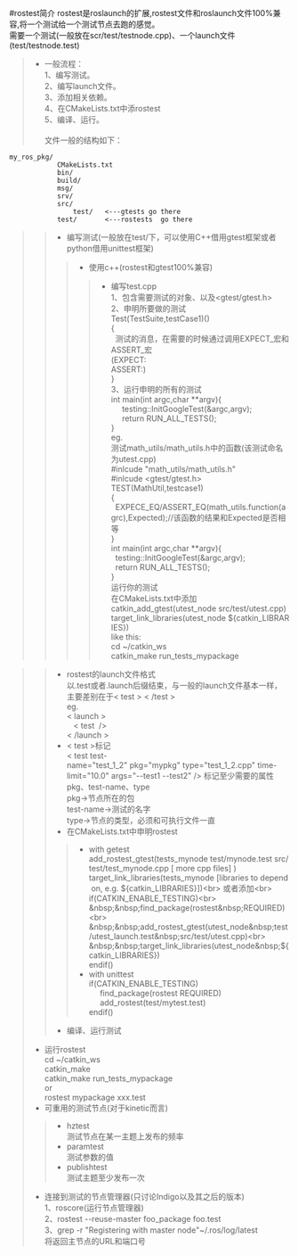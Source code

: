 #rostest简介
rostest是roslaunch的扩展,rostest文件和roslaunch文件100%兼容,将一个测试给一个测试节点去跑的感觉。<br>
需要一个测试(一般放在scr/test/testnode.cpp)、一个launch文件(test/testnode.test)
>* 一般流程：<br>
    1、编写测试。<br>
    2、编写launch文件。<br>
    3、添加相关依赖。<br>
    4、在CMakeLists.txt中添rostest<br>
    5、编译、运行。
    <br>
    <br>
    文件一般的结构如下：<br>
    
    my_ros_pkg/
                CMakeLists.txt
                bin/
                build/
                msg/
                srv/
                src/
                    test/   <---gtests go there
                test/       <---rostests  go there
    
>>* 编写测试(一般放在test/下，可以使用C++借用gtest框架或者python借用unittest框架)<br>
>>>* 使用c++(rostest和gtest100%兼容)<br>
>>>>* 编写test.cpp<br>
    1、包含需要测试的对象、以及<gtest/gtest.h><br>
    2、申明所要做的测试<br>
    Test(TestSuite,testCase1)()<br>
    {<br>
    &nbsp;&nbsp;测试的消息，在需要的时候通过调用EXPECT_宏和ASSERT_宏<br>
    (EXPECT:<br>
     ASSERT:)<br>
    }<br>
    3、运行申明的所有的测试<br>
     int&nbsp;main(int&nbsp;argc,char&nbsp;**argv){<br>
     &nbsp;&nbsp;&nbsp;&nbsp;&nbsp;testing::InitGoogleTest(&argc,argv);<br>
     &nbsp;&nbsp;&nbsp;&nbsp;&nbsp;return&nbsp;RUN_ALL_TESTS();<br>
     }<br>
     eg.<br>
     测试math_utils/math_utils.h中的函数(该测试命名为utest.cpp)<br>
     #inlcude&nbsp;"math_utils/math_utils.h"<br>
     #inlcude&nbsp;<gtest/gtest.h><br>
     TEST(MathUtil,testcase1)<br>
     {<br>
     &nbsp;&nbsp;EXPECE_EQ/ASSERT_EQ(math_utils.function(agrc),Expected);//该函数的结果和Expected是否相等<br>
     }<br>
     int&nbsp;main(int&nbsp;argc,char&nbsp;**argv){  
     &nbsp;&nbsp;testing::InitGoogleTest(&argc,argv);<br> 
     &nbsp;&nbsp;return&nbsp;RUN_ALL_TESTS();<br>
     }<br>
     运行你的测试<br>
     在CMakeLists.txt中添加<br>
     catkin_add_gtest(utest_node&nbsp;src/test/utest.cpp)<br>
     target_link_libraries(utest_node&nbsp;${catkin_LIBRARIES})<br>
     like&nbsp;this:<br>
     cd ~/catkin_ws<br>
     catkin_make run_tests_mypackage<br>
     
>>* rostest的launch文件格式<br>
    以.test或者.launch后缀结束，与一般的launch文件基本一样，主要差别在于<&nbsp;test&nbsp;>&nbsp;<&nbsp;/test&nbsp;><br>
    eg.<br>
    <&nbsp;launch&nbsp;><br>
    &nbsp;&nbsp;&nbsp;<&nbsp;test&nbsp;&nbsp;/><br>
    <&nbsp;/launch&nbsp;><br>
>>* <&nbsp;test&nbsp;>标记<br>
<&nbsp;test&nbsp;test-name="test_1_2"&nbsp;pkg="mypkg"&nbsp;type="test_1_2.cpp"&nbsp;time-limit="10.0"&nbsp;args="--test1&nbsp;--test2" />
标记至少需要的属性pkg、test-name、type<br>
pkg->节点所在的包<br>
test-name->测试的名字<br>
type->节点的类型，必须和可执行文件一直<br>
>>* 在CMakeLists.txt中申明rostest<br>
>>>* with&nbsp;getest<br>
    add_rostest_gtest(tests_mynode&nbsp;test/mynode.test&nbsp;src/test/test_mynode.cpp&nbsp;[&nbsp;more&nbsp;cpp&nbsp;files]&nbsp;)<br>
    target_link_libraries(tests_mynode&nbsp;[libraries&nbsp;to&nbsp;depend&nbsp;on,&nbsp;e.g.&nbsp;${catkin_LIBRARIES}])<br>
    或者添加<br>
    if(CATKIN_ENABLE_TESTING)<br>
    &nbsp;&nbsp;find_package(rostest&nbsp;REQUIRED)<br>
    &nbsp;&nbsp;add_rostest_gtest(utest_node&nbsp;test/utest_launch.test&nbsp;src/test/utest.cpp)<br>
    &nbsp;&nbsp;target_link_libraries(utest_node&nbsp;${catkin_LIBRARIES})<br>
    endif()<br>
>>>* with&nbsp;unittest<br>
    if(CATKIN_ENABLE_TESTING)<br>
    &nbsp;&nbsp;&nbsp;&nbsp;&nbsp;find_package(rostest&nbsp;REQUIRED)<br>
    &nbsp;&nbsp;&nbsp;&nbsp;&nbsp;add_rostest(test/mytest.test)<br>
    endif()<br>
>>* 编译、运行测试
>* 运行rostest<br>
   cd ~/catkin_ws<br>
   catkin_make<br>
   catkin_make&nbsp;run_tests_mypackage<br>
   or<br>
   rostest&nbsp;mypackage&nbsp;xxx.test<br>
>* 可重用的测试节点(对于kinetic而言)
>>* hztest<br>
    测试节点在某一主题上发布的频率<br>
>>* paramtest<br>
    测试参数的值<br>
>>* publishtest<br>
    测试主题至少发布一次<br>
>* 连接到测试的节点管理器(只讨论Indigo以及其之后的版本)<br>
    1、roscore(运行节点管理器)<br>
    2、rostest&nbsp;--reuse-master&nbsp;foo_package&nbsp;foo.test<br>
    3、grep&nbsp;-r&nbsp;"Registering&nbsp;with&nbsp;master&nbsp;node"~/.ros/log/latest<br>
    将返回主节点的URL和端口号